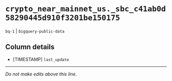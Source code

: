 # `crypto_near_mainnet_us._sbc_c41ab0d58290445d910f3201be150175`
`bq-1` | `bigquery-public-data`

## Column details
* [TIMESTAMP] `last_update`

-------------------------------------------------------------------------------
*Do not make edits above this line.*
